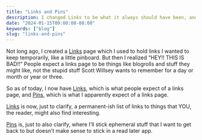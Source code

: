 ```yaml
---
title: "Links and Pins"
description: I changed Links to be what it always should have been, and added Pins to be what Links was.
date: "2024-01-15T09:00:00-08:00"
keywords: ["blog"]
slug: "links-and-pins"
---
```

Not long ago, I created a [Links](/links) page which I used to hold links I wanted to keep temporarily, like a little pinboard. But then I realized “HEY!! THIS IS BAD!!” People expect a links page to be things like blogrolls and stuff they might like, not the stupid stuff Scott Willsey wants to remember for a day or month or year or three.

So as of today, I now have [Links](/links), which is what people expect of a links page, and [Pins](/pins), which is what I apparently expect of a links page.

[Links](/links) is now, just to clarify, a permanent-ish list of links to things that YOU, the reader, might also find interesting.

[Pins](/pins) is, just to also clarify, where I’ll stick ephemeral stuff that I want to get back to but doesn’t make sense to stick in a read later app.
